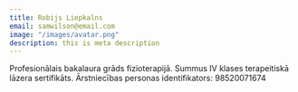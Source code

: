 ```yaml
---
title: Robijs Liepkalns
email: samwilson@email.com
image: "/images/avatar.png"
description: this is meta description
---
```


Profesionālais bakalaura grāds fizioterapijā.
Summus IV klases terapeitiskā lāzera sertifikāts.
Ārstniecības personas identifikators: 98520071674
